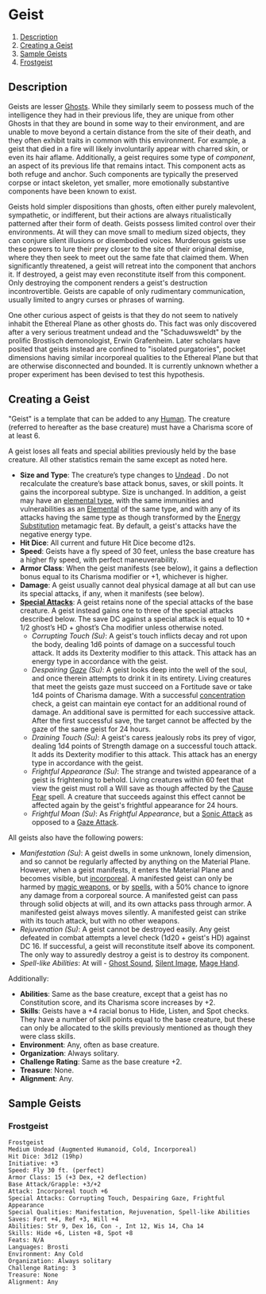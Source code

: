 # Geist

1. [Description](#description)
2. [Creating a Geist](#creating-a-geist)
3. [Sample Geists](#sample-geists)
  1. [Frostgeist](#frostgeist)

## Description

Geists are lesser [Ghosts](http://www.dandwiki.com/wiki/SRD:Ghost). While they similarly seem to possess much of the intelligence they had in their previous life, they are unique from other Ghosts in that they are bound in some way to their environment, and are unable to move beyond a certain distance from the site of their death, and they often exhibit traits in common with this environment. For example, a geist that died in a fire will likely involuntarily appear with charred skin, or even its hair aflame. Additionally, a geist requires some type of _component_, an aspect of its previous life that remains intact. This component acts as both refuge and anchor. Such components are typically the preserved corpse or intact skeleton, yet smaller, more emotionally substantive components have been known to exist.

Geists hold simpler dispositions than ghosts, often either purely malevolent, sympathetic, or indifferent, but their actions are always ritualistically patterned after their form of death. Geists possess limited control over their environments. At will they can move small to medium sized objects, they can conjure silent illusions or disembodied voices. Murderous geists use these powers to lure their prey closer to the site of their original demise, where they then seek to meet out the same fate that claimed them. When significantly threatened, a geist will retreat into the component that anchors it. If destroyed, a geist may even reconstitute itself from this component. Only destroying the component renders a geist's destruction incontrovertible. Geists are capable of only rudimentary communication, usually limited to angry curses or phrases of warning.

One other curious aspect of geists is that they do not seem to natively inhabit the Ethereal Plane as other ghosts do. This fact was only discovered after a very serious treatment undead and the "Schaduwsweldt" by the prolific Brostisch demonologist, Erwin Grafenheim. Later scholars have posited that geists instead are confined to "isolated purgatories", pocket dimensions having similar incorporeal qualities to the Ethereal Plane but that are otherwise disconnected and bounded. It is currently unknown whether a proper experiment has been devised to test this hypothesis.

## Creating a Geist

"Geist" is a template that can be added to any [Human](http://www.dandwiki.com/wiki/SRD:Human). The creature (referred to hereafter as the base creature) must have a Charisma score of at least 6.

A geist loses all feats and special abilities previously held by the base creature. All other statistics remain the same except as noted here.

* **Size and Type**: The creature’s type changes to [Undead](http://www.dandwiki.com/wiki/SRD:Undead_Type) . Do not recalculate the creature’s base attack bonus, saves, or skill points. It gains the incorporeal subtype. Size is unchanged. In addition, a geist may have an [elemental type](http://www.dandwiki.com/wiki/SRD:Elemental_Type), with the same immunities and vulnerabilities as an [Elemental](http://www.dandwiki.com/wiki/SRD:Elemental) of the same type, and with any of its attacks having the same type as though transformed by the [Energy Substitution](http://www.dandwiki.com/wiki/SRD:Energy_Substitution) metamagic feat. By default, a geist's attacks have the negative energy type.
* **Hit Dice**: All current and future Hit Dice become d12s.
* **Speed**: Geists have a fly speed of 30 feet, unless the base creature has a higher fly speed, with perfect maneuverability.
* **Armor Class**: When the geist manifests (see below), it gains a deflection bonus equal to its Charisma modifier or +1, whichever is higher.
* **Damage**: A geist usually cannot deal physical damage at all but can use its special attacks, if any, when it manifests (see below).
* **[Special Attacks](http://www.dandwiki.com/wiki/SRD:Special_Attacks_and_Special_Qualities_(Creature_Statistic))**: A geist retains none of the special attacks of the base creature. A geist instead gains one to three of the special attacks described below. The save DC against a special attack is equal to 10 + 1/2 ghost’s HD + ghost’s Cha modifier unless otherwise noted.
  * _Corrupting Touch (Su)_: A geist's touch inflicts decay and rot upon the body, dealing 1d6 points of damage on a successful touch attack. It adds its Dexterity modifier to this attack. This attack has an energy type in accordance with the geist.
  * _Despairing [Gaze](http://www.dandwiki.com/wiki/SRD:Gaze) (Su)_: A geist looks deep into the well of the soul, and once therein attempts to drink it in its entirety. Living creatures that meet the geists gaze must succeed on a Fortitude save or take 1d4 points of Charisma damage. With a successful [concentration](http://www.dandwiki.com/wiki/SRD:Concentration_Skill) check, a geist can maintain eye contact for an additional round of damage. An additional save is permitted for each successive attack. After the first successful save, the target cannot be affected by the gaze of the same geist for 24 hours.
  * _Draining Touch (Su)_: A geist's caress jealously robs its prey of vigor, dealing 1d4 points of Strength damage on a successful touch attack. It adds its Dexterity modifier to this attack. This attack has an energy type in accordance with the geist.
  * _Frightful Appearance (Su)_: The strange and twisted appearance of a geist is frightening to behold. Living creatures within 60 feet that view the geist must roll a Will save as though affected by the [Cause Fear](http://www.dandwiki.com/wiki/Cause_fear) spell. A creature that succeeds against this effect cannot be affected again by the geist's frightful appearance for 24 hours.
  * _Frightful Moan (Su)_: As _Frightful Appearance_, but a [Sonic Attack](http://www.dandwiki.com/wiki/SRD:Sonic_Attack) as opposed to a [Gaze Attack](http://www.dandwiki.com/wiki/SRD:Gaze).

All geists also have the following powers:
* _Manifestation (Su)_: A geist dwells in some unknown, lonely dimension, and so cannot be regularly affected by anything on the Material Plane. However, when a geist manifests, it enters the Material Plane and becomes visible, but [incorporeal](http://www.dandwiki.com/wiki/SRD:Incorporeal). A manifested geist can only be harmed by [magic weapons](http://www.dandwiki.com/wiki/SRD:Magic_Weapon), or by [spells](http://www.dandwiki.com/wiki/SRD:Creature_Spells_and_Powers#Spells), with a 50% chance to ignore any damage from a corporeal source. A manifested geist can pass through solid objects at will, and its own attacks pass through armor. A manifested geist always moves silently. A manifested geist can strike with its touch attack, but with no other weapons.
* _Rejuvenation (Su)_: A geist cannot be destroyed easily. Any geist defeated in combat attempts a level check (1d20 + geist's HD) against DC 16. If successful, a geist will reconstitute itself above its component. The only way to assuredly destroy a geist is to destroy its component.
* _Spell-like Abilities_: At will - [Ghost Sound](http://www.dandwiki.com/wiki/SRD:Ghost_Sound), [Silent Image](http://www.dandwiki.com/wiki/Silent_image), [Mage Hand](http://www.dandwiki.com/wiki/Mage_hand).

Additionally:
* **Abilities**: Same as the base creature, except that a geist has no Constitution score, and its Charisma score increases by +2.
* **Skills**: Geists have a +4 racial bonus to Hide, Listen, and Spot checks. They have a number of skill points equal to the base creature, but these can only be allocated to the skills previously mentioned as though they were class skills.
* **Environment**: Any, often as base creature.
* **Organization**: Always solitary.
* **Challenge Rating**: Same as the base creature +2.
* **Treasure**: None.
* **Alignment**: Any.

## Sample Geists

### Frostgeist

```
Frostgeist
Medium Undead (Augmented Humanoid, Cold, Incorporeal)
Hit Dice: 3d12 (19hp)
Initiative: +3
Speed: Fly 30 ft. (perfect)
Armor Class: 15 (+3 Dex, +2 deflection)
Base Attack/Grapple: +3/+2
Attack: Incorporeal touch +6
Special Attacks: Corrupting Touch, Despairing Gaze, Frightful Appearance
Special Qualities: Manifestation, Rejuvenation, Spell-like Abilities
Saves: Fort +4, Ref +3, Will +4
Abilities: Str 9, Dex 16, Con -, Int 12, Wis 14, Cha 14
Skills: Hide +6, Listen +8, Spot +8
Feats: N/A
Languages: Brosti
Environment: Any Cold
Organization: Always solitary
Challenge Rating: 3
Treasure: None
Alignment: Any
```
